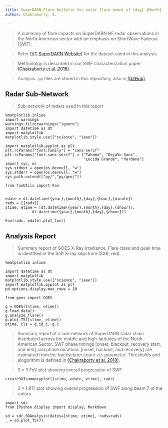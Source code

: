 ```yaml
---
title: SuperDARN Flare Bulletin for solar flare event of {day}-{Month}-{year}
author: Chakraborty, S.

---
```


> A summary of flare impacts on SuperDARN HF radar observations in the North American sector with an emphasis on ShortWave Fadeout (SWF).

> Refer [(VT SuperDARN Website)](http://vt.superdarn.org/) for the dataset used in this analysis.

> Methodolgy is described in our SWF characterization paper [(Chakraborty et al. 2018)](https://doi.org/10.1002/2017RS006488).

> Analysis `.py` files are stored in this repository, also in [(GitHub)](https://github.com/shibaji7/SD_RT_SWF_Monitoring).

## Radar Sub-Network

> Sub-network of radars used in this report
```{python, echo=False}
%matplotlib inline
import warnings
warnings.filterwarnings("ignore")
import datetime as dt
import matplotlib
matplotlib.style.use(["science", "ieee"])

import matplotlib.pyplot as plt
plt.rcParams["font.family"] = "sans-serif"
plt.rcParams["font.sans-serif"] = ["Tahoma", "DejaVu Sans",
                                   "Lucida Grande", "Verdana"]
import sys, os
sys.stdout = open(os.devnull, "w")
sys.stderr = open(os.devnull, "w")
sys.path.extend(["py/","py/geo/"])

from fanUtils import Fan


edate = dt.datetime({year},{month},{day},{hour},{minute})
rads = [{rads}]
stime, etime = [dt.datetime({year},{month},{day},{shour}), 
            dt.datetime({year},{month},{day},{ehour})]

Fan(rads, edate).plot_fov()
```

## Analysis Report

> Summary report of GOES X-Ray irradiance. Flare class and peak time is identified in the Soft X-ray sepctrum (SXR, red).

```{python, echo=False}
%matplotlib inline

import datetime as dt
import matplotlib
matplotlib.style.use(["science", "ieee"])
import matplotlib.pyplot as plt
pd.options.display.max_rows = 10

from goes import GOES

g = GOES([stime, etime])
g.load_data()
g.analyze_flare()
g.plot_TS([stime, etime])
ptime, cls = g.id_c, g.c
```

> Summary report of a sub-network of SuperDARN radar chain distributed across the middle and high-latitudes of the North American Sector. SWF phase timings [onset, blackout, recovery start, and end] and phase durations [onset, backout, and recovery] are estimated from the backscatter count `<E>` parameter. Thresholds and alogorithm is defined in [(Chakraborty et al. 2018)](https://doi.org/10.1002/2017RS006488).


> $3\times 3$ FoV plot showing overall progression of SWF.
```{python, echo=False}
create3X3summaryplot([stime, edate, etime], rads)
```

> $3\times 1$ RTI plot showing overall progression of SWF along beam 7 of the radars.

```{python, echo=False}
import sdc
from IPython.display import display, Markdown

sd = sdc.SDAnalysis(dates=[stime, etime], rads=rads)
_ = sd.plot_TS(7)
```